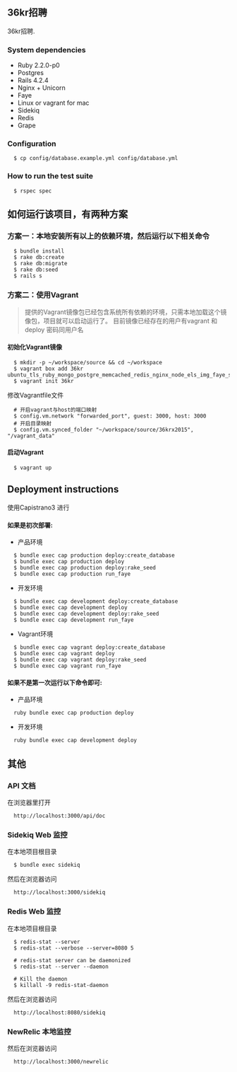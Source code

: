 ## 36kr招聘

36kr招聘.

### System dependencies

* Ruby 2.2.0-p0
* Postgres
* Rails 4.2.4
* Nginx + Unicorn
* Faye
* Linux or vagrant for mac
* Sidekiq
* Redis
* Grape

### Configuration
```
  $ cp config/database.example.yml config/database.yml
```

### How to run the test suite
```
  $ rspec spec
```

## 如何运行该项目，有两种方案

### 方案一：本地安装所有以上的依赖环境，然后运行以下相关命令

```shell
  $ bundle install
  $ rake db:create
  $ rake db:migrate
  $ rake db:seed
  $ rails s
```

### 方案二：使用Vagrant

> 提供的Vagrant镜像包已经包含系统所有依赖的环境，只需本地加载这个镜像包，项目就可以启动运行了。
 目前镜像已经存在的用户有vagrant 和 deploy 密码同用户名

#### 初始化Vagrant镜像

```shell
  $ mkdir -p ~/workspace/source && cd ~/workspace
  $ vagrant box add 36kr ubuntu_tls_ruby_mongo_postgre_memcached_redis_nginx_node_els_img_faye_sidekiq_36kr_v3.box
  $ vagrant init 36kr
```

 修改Vagrantfile文件
```shell
  # 开启vagrant与host的端口映射
  $ config.vm.network "forwarded_port", guest: 3000, host: 3000
  # 开启目录映射
  $ config.vm.synced_folder "~/workspace/source/36krx2015", "/vagrant_data"
```

#### 启动Vagrant

```shell
  $ vagrant up
```

## Deployment instructions

使用Capistrano3 进行

#### 如果是初次部署:

* 产品环境
```shell
  $ bundle exec cap production deploy:create_database
  $ bundle exec cap production deploy
  $ bundle exec cap production deploy:rake_seed
  $ bundle exec cap production run_faye
```
* 开发环境
```shell
  $ bundle exec cap development deploy:create_database
  $ bundle exec cap development deploy
  $ bundle exec cap development deploy:rake_seed
  $ bundle exec cap development run_faye
```
* Vagrant环境
```shell
  $ bundle exec cap vagrant deploy:create_database
  $ bundle exec cap vagrant deploy
  $ bundle exec cap vagrant deploy:rake_seed
  $ bundle exec cap vagrant run_faye
```

#### 如果不是第一次运行以下命令即可:

* 产品环境
```shell
  ruby bundle exec cap production deploy
```
* 开发环境
```shell
  ruby bundle exec cap development deploy
```
## 其他

### API 文档

在浏览器里打开
```shell
  http://localhost:3000/api/doc
```
### Sidekiq Web 监控

在本地项目根目录
```shell
  $ bundle exec sidekiq
```
然后在浏览器访问
```shell
  http://localhost:3000/sidekiq
```
### Redis Web 监控

在本地项目根目录
```shell
  $ redis-stat --server
  $ redis-stat --verbose --server=8080 5

  # redis-stat server can be daemonized
  $ redis-stat --server --daemon

  # Kill the daemon
  $ killall -9 redis-stat-daemon
```
然后在浏览器访问
```shell
  http://localhost:8080/sidekiq
```

### NewRelic 本地监控

然后在浏览器访问
```shell
  http://localhost:3000/newrelic
```
